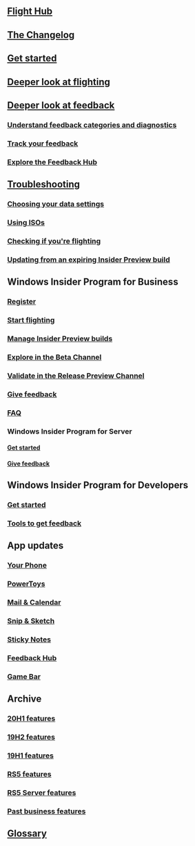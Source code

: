 ## [Flight Hub](../flight-hub/index.md)
## [The Changelog](../Active-Dev-Branch.md)
## [Get started](../get-started.md)
## [Deeper look at flighting](../flighting.md)
## [Deeper look at feedback](../feedback.md)
### [Understand feedback categories and diagnostics](../feedback-categories.md)
### [Track your feedback](../tracking-feedback.md)
### [Explore the Feedback Hub](../feedback-hub/feedback-hub-app.md)
## [Troubleshooting](../troubleshooting.md)
### [Choosing your data settings](../data-settings.md)
### [Using ISOs](../ISOs.md)
### [Checking if you're flighting](../check-flighting-status.md)
### [Updating from an expiring Insider Preview build](../build-expiration.md)
## Windows Insider Program for Business
### [Register](../business/register.md)
### [Start flighting](../business/flighting.md)
### [Manage Insider Preview builds](../business/manage-builds.md)
### [Explore in the Beta Channel](../business/explore-Beta-Channel.md)
### [Validate in the Release Preview Channel](../business/validate-Release-Preview-Channel.md)
### [Give feedback](../business/feedback.md)
### [FAQ](./faq.yml)
### Windows Insider Program for Server
#### [Get started](../business/server-get-started.md)
#### [Give feedback](../business/server-feedback.md)
## Windows Insider Program for Developers
### [Get started](../developers/get-started.md)
### [Tools to get feedback](../developers/tools.md)
## App updates
### [Your Phone](../apps/your-phone.md)
### [PowerToys](https://github.com/microsoft/PowerToys/wiki)
### [Mail & Calendar](../apps/mail-and-calendar.md)
### [Snip & Sketch](../apps/snip-and-sketch.md)
### [Sticky Notes](../apps/sticky-notes.md)
### [Feedback Hub](../apps/feedback-hub.md)
### [Game Bar](./apps/game-bar.md)
## Archive
### [20H1 features](../archive/new-in-20h1.md)
### [19H2 features](../archive/new-in-19h2.md)
### [19H1 features](../archive/new-in-19h1.md)
### [RS5 features](../archive/new-in-rs5.md)
### [RS5 Server features](../archive/new-in-rs5-server.md)
### [Past business features](../archive/new-for-business.md)
## [Glossary](../glossary.md)
